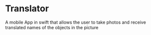 # Translator
 A mobile App in swift that allows the user to take photos and receive translated names of the objects in the picture
